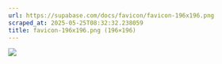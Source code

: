 ```yaml
---
url: https://supabase.com/docs/favicon/favicon-196x196.png
scraped_at: 2025-05-25T08:32:32.238059
title: favicon-196x196.png (196×196)
---
```


![](https://supabase.com/docs/favicon/favicon-196x196.png)


